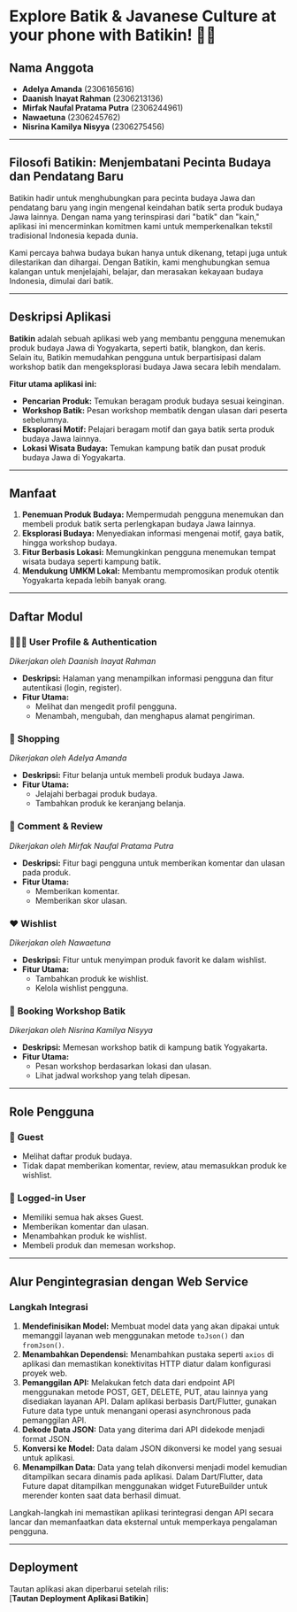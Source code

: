 
# Explore Batik & Javanese Culture at your phone with Batikin! 👘🕌

## Nama Anggota

- **Adelya Amanda** (2306165616)
- **Daanish Inayat Rahman** (2306213136)
- **Mirfak Naufal Pratama Putra** (2306244961)
- **Nawaetuna** (2306245762)
- **Nisrina Kamilya Nisyya** (2306275456)

---

## Filosofi Batikin: Menjembatani Pecinta Budaya dan Pendatang Baru

Batikin hadir untuk menghubungkan para pecinta budaya Jawa dan pendatang baru yang ingin mengenal keindahan batik serta produk budaya Jawa lainnya. Dengan nama yang terinspirasi dari "batik" dan "kain," aplikasi ini mencerminkan komitmen kami untuk memperkenalkan tekstil tradisional Indonesia kepada dunia.  

Kami percaya bahwa budaya bukan hanya untuk dikenang, tetapi juga untuk dilestarikan dan dihargai. Dengan Batikin, kami menghubungkan semua kalangan untuk menjelajahi, belajar, dan merasakan kekayaan budaya Indonesia, dimulai dari batik.

---

## Deskripsi Aplikasi

**Batikin** adalah sebuah aplikasi web yang membantu pengguna menemukan produk budaya Jawa di Yogyakarta, seperti batik, blangkon, dan keris. Selain itu, Batikin memudahkan pengguna untuk berpartisipasi dalam workshop batik dan mengeksplorasi budaya Jawa secara lebih mendalam.  

**Fitur utama aplikasi ini:**
- **Pencarian Produk:** Temukan beragam produk budaya sesuai keinginan.
- **Workshop Batik:** Pesan workshop membatik dengan ulasan dari peserta sebelumnya.
- **Eksplorasi Motif:** Pelajari beragam motif dan gaya batik serta produk budaya Jawa lainnya.
- **Lokasi Wisata Budaya:** Temukan kampung batik dan pusat produk budaya Jawa di Yogyakarta.

---

## Manfaat

1. **Penemuan Produk Budaya:** Mempermudah pengguna menemukan dan membeli produk batik serta perlengkapan budaya Jawa lainnya.
2. **Eksplorasi Budaya:** Menyediakan informasi mengenai motif, gaya batik, hingga workshop budaya.
3. **Fitur Berbasis Lokasi:** Memungkinkan pengguna menemukan tempat wisata budaya seperti kampung batik.
4. **Mendukung UMKM Lokal:** Membantu mempromosikan produk otentik Yogyakarta kepada lebih banyak orang.

---

## Daftar Modul

### 👨🏻‍💻 **User Profile & Authentication**  
_Dikerjakan oleh Daanish Inayat Rahman_  
- **Deskripsi:** Halaman yang menampilkan informasi pengguna dan fitur autentikasi (login, register).  
- **Fitur Utama:**  
  - Melihat dan mengedit profil pengguna.  
  - Menambah, mengubah, dan menghapus alamat pengiriman.  

### 🛒 **Shopping**  
_Dikerjakan oleh Adelya Amanda_  
- **Deskripsi:** Fitur belanja untuk membeli produk budaya Jawa.  
- **Fitur Utama:**  
  - Jelajahi berbagai produk budaya.  
  - Tambahkan produk ke keranjang belanja.  

### 💬 **Comment & Review**  
_Dikerjakan oleh Mirfak Naufal Pratama Putra_  
- **Deskripsi:** Fitur bagi pengguna untuk memberikan komentar dan ulasan pada produk.  
- **Fitur Utama:**  
  - Memberikan komentar.  
  - Memberikan skor ulasan.  

### ❤️ **Wishlist**  
_Dikerjakan oleh Nawaetuna_  
- **Deskripsi:** Fitur untuk menyimpan produk favorit ke dalam wishlist.  
- **Fitur Utama:**  
  - Tambahkan produk ke wishlist.  
  - Kelola wishlist pengguna.  

### 🧥 **Booking Workshop Batik**  
_Dikerjakan oleh Nisrina Kamilya Nisyya_  
- **Deskripsi:** Memesan workshop batik di kampung batik Yogyakarta.  
- **Fitur Utama:**  
  - Pesan workshop berdasarkan lokasi dan ulasan.  
  - Lihat jadwal workshop yang telah dipesan.  

---

## Role Pengguna

### 👤 **Guest**  
- Melihat daftar produk budaya.  
- Tidak dapat memberikan komentar, review, atau memasukkan produk ke wishlist.  

### 🔑 **Logged-in User**  
- Memiliki semua hak akses Guest.  
- Memberikan komentar dan ulasan.  
- Menambahkan produk ke wishlist.  
- Membeli produk dan memesan workshop.  

---

## Alur Pengintegrasian dengan Web Service  

### Langkah Integrasi
1. **Mendefinisikan Model:** Membuat model data yang akan dipakai untuk memanggil layanan web menggunakan metode `toJson()` dan `fromJson()`.  
2. **Menambahkan Dependensi:** Menambahkan pustaka seperti `axios` di aplikasi dan memastikan konektivitas HTTP diatur dalam konfigurasi proyek web.  
3. **Pemanggilan API:** Melakukan fetch data dari endpoint API menggunakan metode POST, GET, DELETE, PUT, atau lainnya yang disediakan layanan API. Dalam aplikasi berbasis Dart/Flutter, gunakan Future data type untuk menangani operasi asynchronous pada pemanggilan API.
4. **Dekode Data JSON:** Data yang diterima dari API didekode menjadi format JSON.  
5. **Konversi ke Model:** Data dalam JSON dikonversi ke model yang sesuai untuk aplikasi.  
6. **Menampilkan Data:** Data yang telah dikonversi menjadi model kemudian ditampilkan secara dinamis pada aplikasi. Dalam Dart/Flutter, data Future dapat ditampilkan menggunakan widget FutureBuilder untuk merender konten saat data berhasil dimuat.

Langkah-langkah ini memastikan aplikasi terintegrasi dengan API secara lancar dan memanfaatkan data eksternal untuk memperkaya pengalaman pengguna.

---

## Deployment  

Tautan aplikasi akan diperbarui setelah rilis:  
[**Tautan Deployment Aplikasi Batikin**]
